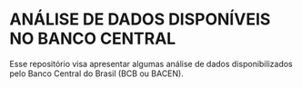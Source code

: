 # ANÁLISE DE DADOS DISPONÍVEIS NO BANCO CENTRAL

Esse repositório visa apresentar algumas análise de dados disponibilizados pelo Banco Central do Brasil (BCB ou BACEN).

